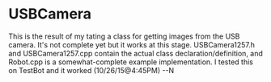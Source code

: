USBCamera
=========
This is the result of my tating a class for getting images from the USB camera. It's not complete yet but it works at this stage.
USBCamera1257.h and USBCamera1257.cpp contain the actual class declaration/definition, and Robot.cpp is a somewhat-complete example implementation.
I tested this on TestBot and it worked (10/26/15@4:45PM)
--N
